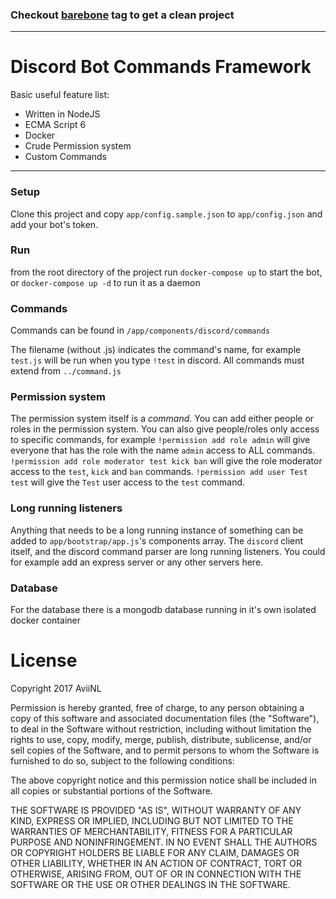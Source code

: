 ### Checkout [barebone](https://github.com/AviiNL/discord-bot/tree/barebone) tag to get a clean project

---

# Discord Bot Commands Framework

Basic useful feature list:

 * Written in NodeJS
 * ECMA Script 6
 * Docker
 * Crude Permission system
 * Custom Commands
 
---

### Setup
Clone this project and copy `app/config.sample.json` to `app/config.json` and add your bot's token.

### Run
from the root directory of the project run `docker-compose up` to start the bot, or `docker-compose up -d` to run it as a daemon

### Commands
Commands can be found in `/app/components/discord/commands`

The filename (without .js) indicates the command's name, for example `test.js` will be run when you type `!test` in discord. All commands must extend from `../command.js`

### Permission system
The permission system itself is a *command*. You can add either people or roles in the permission system. You can also give people/roles only access to specific commands, for example `!permission add role admin` will give everyone that has the role with the name `admin` access to ALL commands. `!permission add role moderator test kick ban` will give the role moderator access to the `test`, `kick` and `ban` commands. `!permission add user Test test` will give the `Test` user access to the `test` command.

### Long running listeners
Anything that needs to be a long running instance of something can be added to `app/bootstrap/app.js`'s components array. The `discord` client itself, and the discord command parser are long running listeners. You could for example add an express server or any other servers here.

### Database
For the database there is a mongodb database running in it's own isolated docker container

# License
Copyright 2017 AviiNL

Permission is hereby granted, free of charge, to any person obtaining a copy of this software and associated documentation files (the "Software"), to deal in the Software without restriction, including without limitation the rights to use, copy, modify, merge, publish, distribute, sublicense, and/or sell copies of the Software, and to permit persons to whom the Software is furnished to do so, subject to the following conditions:

The above copyright notice and this permission notice shall be included in all copies or substantial portions of the Software.

THE SOFTWARE IS PROVIDED "AS IS", WITHOUT WARRANTY OF ANY KIND, EXPRESS OR IMPLIED, INCLUDING BUT NOT LIMITED TO THE WARRANTIES OF MERCHANTABILITY, FITNESS FOR A PARTICULAR PURPOSE AND NONINFRINGEMENT. IN NO EVENT SHALL THE AUTHORS OR COPYRIGHT HOLDERS BE LIABLE FOR ANY CLAIM, DAMAGES OR OTHER LIABILITY, WHETHER IN AN ACTION OF CONTRACT, TORT OR OTHERWISE, ARISING FROM, OUT OF OR IN CONNECTION WITH THE SOFTWARE OR THE USE OR OTHER DEALINGS IN THE SOFTWARE.